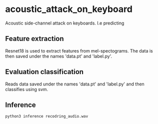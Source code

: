 # acoustic_attack_on_keyboard
Acoustic side-channel attack on keyboards. I.e predicting 



## Feature extraction 
Resnet18 is used to extract features from mel-spectograms. The data is then saved under the names 'data.pt' and 'label.py'.

## Evaluation classification

Reads data saved under the names 'data.pt' and 'label.py' and then classifies using svm.


## Inference

``` python 
python3 inference recodring_audio.wav

``` 

